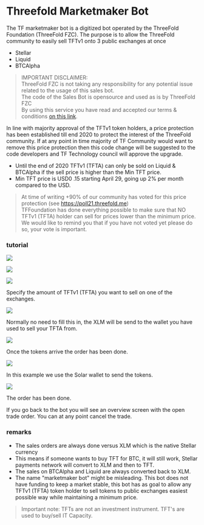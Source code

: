 # Threefold Marketmaker Bot

The TF marketmaker bot is a digitized bot operated by the ThreeFold Foundation (ThreeFold FZC). 
The purpose is to allow the ThreeFold community to easily sell TFTv1 onto 3 public exchanges at once

- Stellar
- Liquid
- BTCAlpha

> IMPORTANT DISCLAIMER: <BR> 
> ThreeFold FZC is not taking any responsibility for any potential issue related to the usage of this sales bot. <br>
> The code of the Sales Bot is opensource and used as is by ThreeFold FZC <BR>
> By using this service you have read and accepted our terms & conditions [on this link](disclaimer.md).

In line with majority approval of the TFTv1 token holders, a price protection has been established till end 2020 to protect the interest of the ThreeFold community. If at any point in time majority of TF Community would want to remove this price protection then this code change will be suggested to the code developers and TF Technology council will approve the upgrade.

- Until the end of 2020 TFTv1 (TFTA) can only be sold on Liquid & BTCAlpha if the sell price is higher than the Min TFT price.
- Min TFT price is USD0 .15 starting April 29, going up 2% per month compared to the USD.


> At time of writing +90% of our community has voted for this price protection (see https://poll21.threefold.me) <BR>
> TFFoundation has done everything possible to make sure that NO TFTv1 (TFTA) holder can sell for prices lower than the minimum price. <BR>
> We would like to remind you that if you have not voted yet please do so, your vote is important.<BR>


### tutorial

![](img/mm_bot1.png)

![](img/mm_bot2.png)

![](img/mm_bot3.png)

Specify the amount of TFTv1 (TFTA) you want to sell on one of the exchanges.

![](img/mm_bot4.png)

Normally no need to fill this in, the XLM will be send to the wallet you have used to sell your TFTA from.

![](img/mm_bot5.png)

Once the tokens arrive the order has been done.

![](img/mm_bot7.png)

In this example we use the Solar wallet to send the tokens.

![](img/mm_bot8.png)

The order has been done.

If you go back to the bot you will see an overview screen with the open trade order.
You can at any point cancel the trade.

### remarks

- The sales orders are always done versus XLM which is the native Stellar currency
- This means if someone wants to buy TFT for BTC, it will still work, Stellar payments network will convert to XLM and then to TFT. 
- The sales on BTCAlpha and Liquid are always converted back to XLM.
- The name "marketmaker bot" might be misleading. This bot does not have funding to keep a market stable, this bot has as goal to allow any TFTv1 (TFTA) token holder to sell tokens to public exchanges easiest possible way while maintaining a minimum price.


> Important note: TFTs are not an investment instrument. TFT's are used to buy/sell IT Capacity.
